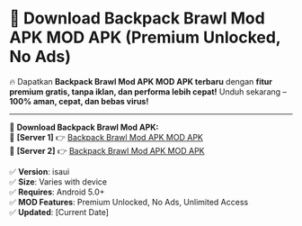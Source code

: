 # 🚀 Download Backpack Brawl Mod APK MOD APK (Premium Unlocked, No Ads)  

🔥 Dapatkan **Backpack Brawl Mod APK MOD APK terbaru** dengan **fitur premium gratis, tanpa iklan, dan performa lebih cepat!** Unduh sekarang – **100% aman, cepat, dan bebas virus!**  

---


🔽 **Download Backpack Brawl Mod APK:**  
🔹 **[Server 1]** 👉 [Backpack Brawl Mod APK MOD APK](https://apkcomod.com?title=Backpack_Brawl_Mod_APK)  
🔹 **[Server 2]** 👉 [Backpack Brawl Mod APK MOD APK](https://apkcomod.com?title=Backpack_Brawl_Mod_APK)  


✅ **Version**: isaui  
✅ **Size**: Varies with device  
✅ **Requires**: Android 5.0+  
✅ **MOD Features**: Premium Unlocked, No Ads, Unlimited Access  
✅ **Updated**: [Current Date]  
